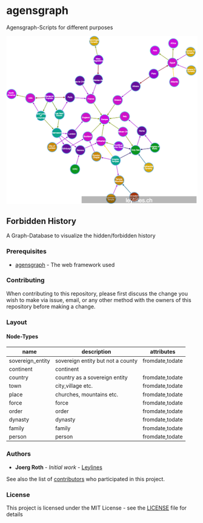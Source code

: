 # agensgraph
Agensgraph-Scripts for different purposes

![first impression](./forbidden_history.png)

## Forbidden History

A Graph-Database to visualize the hidden/forbidden history

### Prerequisites

* [agensgraph](https://github.com/bitnine-oss/agensgraph) - The web framework used

### Contributing

When contributing to this repository, please first discuss the change you wish to make via issue, email, or any other method with the owners of this repository before making a change.

### Layout

#### Node-Types

|name|description|attributes|
|---|---|---|
|sovereign_entity|sovereign entity but not a county|fromdate,todate|
|continent|continent||
|country|country as a sovereign entity|fromdate,todate|
|town|city,village etc.|fromdate,todate|
|place|churches, mountains etc.|fromdate,todate|
|force|force|fromdate,todate|
|order|order|fromdate,todate|
|dynasty|dynasty|fromdate,todate|
|family|family|fromdate,todate|
|person|person|fromdate,todate|

### Authors

* **Joerg Roth** - *Initial work* - [Leylines](https://github.com/leylines)

See also the list of [contributors](https://github.com/leylines/agensgraph/contributors) who participated in this project.

### License

This project is licensed under the MIT License - see the [LICENSE](LICENSE) file for details




